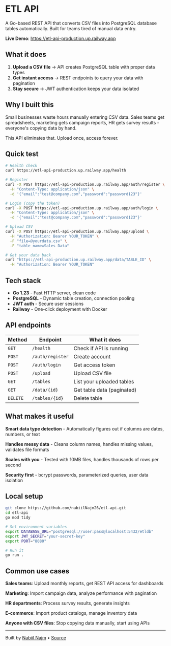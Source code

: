 # ETL API

A Go-based REST API that converts CSV files into PostgreSQL database tables automatically. Built for teams tired of manual data entry.

**Live Demo**: https://etl-api-production.up.railway.app

## What it does

1. **Upload a CSV file** → API creates PostgreSQL table with proper data types
2. **Get instant access** → REST endpoints to query your data with pagination  
3. **Stay secure** → JWT authentication keeps your data isolated

## Why I built this

Small businesses waste hours manually entering CSV data. Sales teams get spreadsheets, marketing gets campaign reports, HR gets survey results - everyone's copying data by hand.

This API eliminates that. Upload once, access forever.

## Quick test

```bash
# Health check
curl https://etl-api-production.up.railway.app/health

# Register
curl -X POST https://etl-api-production.up.railway.app/auth/register \
  -H "Content-Type: application/json" \
  -d '{"email":"test@company.com","password":"password123"}'

# Login (copy the token)
curl -X POST https://etl-api-production.up.railway.app/auth/login \
  -H "Content-Type: application/json" \
  -d '{"email":"test@company.com","password":"password123"}'

# Upload CSV
curl -X POST https://etl-api-production.up.railway.app/upload \
  -H "Authorization: Bearer YOUR_TOKEN" \
  -F "file=@yourdata.csv" \
  -F "table_name=Sales Data"

# Get your data back
curl "https://etl-api-production.up.railway.app/data/TABLE_ID" \
  -H "Authorization: Bearer YOUR_TOKEN"
```

## Tech stack

- **Go 1.23** - Fast HTTP server, clean code
- **PostgreSQL** - Dynamic table creation, connection pooling
- **JWT auth** - Secure user sessions
- **Railway** - One-click deployment with Docker

## API endpoints

| Method | Endpoint | What it does |
|--------|----------|--------------|
| `GET` | `/health` | Check if API is running |
| `POST` | `/auth/register` | Create account |
| `POST` | `/auth/login` | Get access token |
| `POST` | `/upload` | Upload CSV file |
| `GET` | `/tables` | List your uploaded tables |
| `GET` | `/data/{id}` | Get table data (paginated) |
| `DELETE` | `/tables/{id}` | Delete table |

## What makes it useful

**Smart data type detection** - Automatically figures out if columns are dates, numbers, or text

**Handles messy data** - Cleans column names, handles missing values, validates file formats

**Scales with you** - Tested with 10MB files, handles thousands of rows per second

**Security first** - bcrypt passwords, parameterized queries, user data isolation

## Local setup

```bash
git clone https://github.com/nabiilNajm26/etl-api.git
cd etl-api
go mod tidy

# Set environment variables
export DATABASE_URL="postgresql://user:pass@localhost:5432/etldb"  
export JWT_SECRET="your-secret-key"
export PORT="8080"

# Run it
go run .
```

## Common use cases

**Sales teams**: Upload monthly reports, get REST API access for dashboards

**Marketing**: Import campaign data, analyze performance with pagination  

**HR departments**: Process survey results, generate insights

**E-commerce**: Import product catalogs, manage inventory data

**Anyone with CSV files**: Stop copying data manually, start using APIs

---

Built by [Nabiil Najm](https://github.com/nabiilNajm26) • [Source](https://github.com/nabiilNajm26/etl-api)